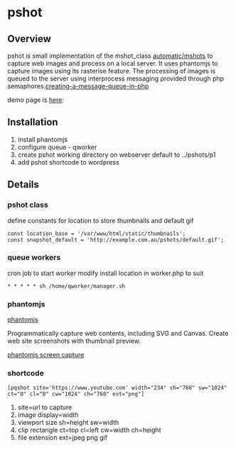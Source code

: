 
# pshot

## Overview

pshot is small implementation of the mshot_class [automatic/mshots](https://github.com/Automattic/mshots) to capture web images and process on a local server. It uses phantomjs to capture images using its rasterise feature. The processing of images is queued to the server using interprocess messaging provided through php semaphores.[creating-a-message-queue-in-php](http://www.ebrueggeman.com/blog/creating-a-message-queue-in-php)


demo page is [here](http://www.dinradio.com.au/resources/online-music-services-au): 

## Installation

1. install phantomjs
2. configure queue - qworker
3. create pshot working directory on webserver    default to ../pshots/p1
4. add pshot shortcode to wordpress


## Details

### pshot class

define constants for location to store thumbnails and default gif

    const location_base = '/var/www/html/static/thumbnails';
    const snapshot_default = 'http://example.com.au/pshots/default.gif';

### queue workers

cron job to start worker
modify install location in worker.php to suit

    * * * * * sh /home/qworker/manager.sh


### phantomjs

[phantomjs](http://phantomjs.org/)

Programmatically capture web contents, including SVG and Canvas. Create web site screenshots with thumbnail preview.

[phantomjs screen capture](http://phantomjs.org/screen-capture.html)


### shortcode

    [pqshot site='https://www.youtube.com' width="234" sh="768" sw="1024" ct="0" cl="0" cw="1024" ch="768" ext="png"]
    
1. site=url to capture
2. image display=width
3. viewport size		sh=height  sw=width
4. clip rectangle		ct=top cl=left cw=width ch=height
5. file extension		ext=jpeg png gif
    



